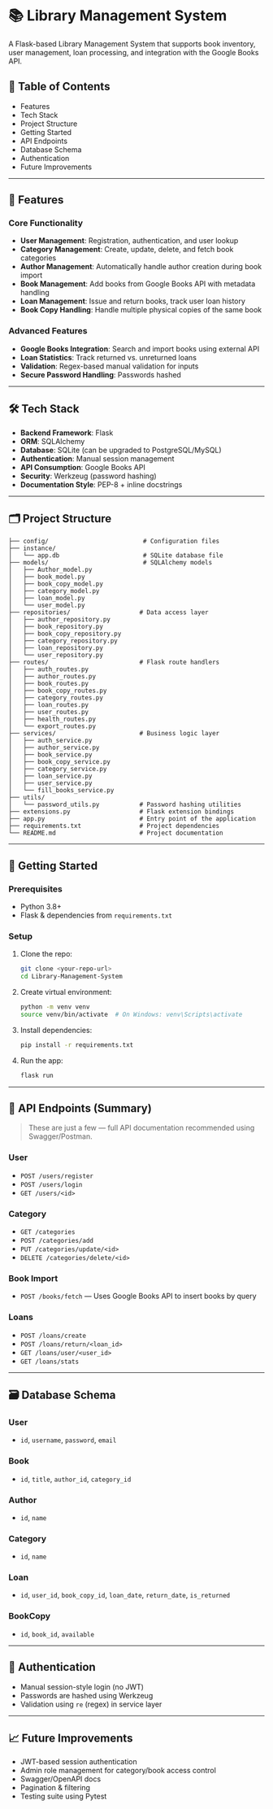 # 📚 Library Management System

A Flask-based Library Management System that supports book inventory, user management, loan processing, and integration with the Google Books API.

## 📌 Table of Contents
- Features  
- Tech Stack  
- Project Structure  
- Getting Started  
- API Endpoints  
- Database Schema  
- Authentication  
- Future Improvements  

---

## 🚀 Features

### Core Functionality
- **User Management**: Registration, authentication, and user lookup  
- **Category Management**: Create, update, delete, and fetch book categories  
- **Author Management**: Automatically handle author creation during book import  
- **Book Management**: Add books from Google Books API with metadata handling  
- **Loan Management**: Issue and return books, track user loan history  
- **Book Copy Handling**: Handle multiple physical copies of the same book  

### Advanced Features
- **Google Books Integration**: Search and import books using external API  
- **Loan Statistics**: Track returned vs. unreturned loans  
- **Validation**: Regex-based manual validation for inputs   
- **Secure Password Handling**: Passwords hashed 

---

## 🛠️ Tech Stack

- **Backend Framework**: Flask  
- **ORM**: SQLAlchemy  
- **Database**: SQLite (can be upgraded to PostgreSQL/MySQL)  
- **Authentication**: Manual session management  
- **API Consumption**: Google Books API  
- **Security**: Werkzeug (password hashing)  
- **Documentation Style**: PEP-8 + inline docstrings  

---

## 🗂️ Project Structure

```
├── config/                          # Configuration files
├── instance/
│   └── app.db                       # SQLite database file
├── models/                          # SQLAlchemy models
│   ├── Author_model.py
│   ├── book_model.py
│   ├── book_copy_model.py
│   ├── category_model.py
│   ├── loan_model.py
│   └── user_model.py
├── repositories/                   # Data access layer
│   ├── author_repository.py
│   ├── book_repository.py
│   ├── book_copy_repository.py
│   ├── category_repository.py
│   ├── loan_repository.py
│   └── user_repository.py
├── routes/                         # Flask route handlers
│   ├── auth_routes.py
│   ├── author_routes.py
│   ├── book_routes.py
│   ├── book_copy_routes.py
│   ├── category_routes.py
│   ├── loan_routes.py
│   ├── user_routes.py
│   ├── health_routes.py
│   └── export_routes.py
├── services/                       # Business logic layer
│   ├── auth_service.py
│   ├── author_service.py
│   ├── book_service.py
│   ├── book_copy_service.py
│   ├── category_service.py
│   ├── loan_service.py
│   ├── user_service.py
│   └── fill_books_service.py
├── utils/
│   └── password_utils.py           # Password hashing utilities
├── extensions.py                   # Flask extension bindings
├── app.py                          # Entry point of the application
├── requirements.txt                # Project dependencies
└── README.md                       # Project documentation
```


---

## 🏁 Getting Started

### Prerequisites
- Python 3.8+
- Flask & dependencies from `requirements.txt`

### Setup

1. Clone the repo:
   ```bash
   git clone <your-repo-url>
   cd Library-Management-System
   ```

2. Create virtual environment:
   ```bash
   python -m venv venv
   source venv/bin/activate  # On Windows: venv\Scripts\activate
   ```

3. Install dependencies:
   ```bash
   pip install -r requirements.txt
   ```

4. Run the app:
   ```bash
   flask run
   ```

---

## 🔗 API Endpoints (Summary)

> These are just a few — full API documentation recommended using Swagger/Postman.

### User
- `POST /users/register`
- `POST /users/login`
- `GET /users/<id>`

### Category
- `GET /categories`
- `POST /categories/add`
- `PUT /categories/update/<id>`
- `DELETE /categories/delete/<id>`

### Book Import
- `POST /books/fetch` — Uses Google Books API to insert books by query

### Loans
- `POST /loans/create`
- `POST /loans/return/<loan_id>`
- `GET /loans/user/<user_id>`
- `GET /loans/stats`

---

## 🗃️ Database Schema

### User
- `id`, `username`, `password`, `email`

### Book
- `id`, `title`, `author_id`, `category_id`

### Author
- `id`, `name`

### Category
- `id`, `name`

### Loan
- `id`, `user_id`, `book_copy_id`, `loan_date`, `return_date`, `is_returned`

### BookCopy
- `id`, `book_id`, `available`

---

## 🔐 Authentication

- Manual session-style login (no JWT)
- Passwords are hashed using Werkzeug
- Validation using `re` (regex) in service layer

---

## 📈 Future Improvements

- JWT-based session authentication  
- Admin role management for category/book access control  
- Swagger/OpenAPI docs  
- Pagination & filtering  
- Testing suite using Pytest

